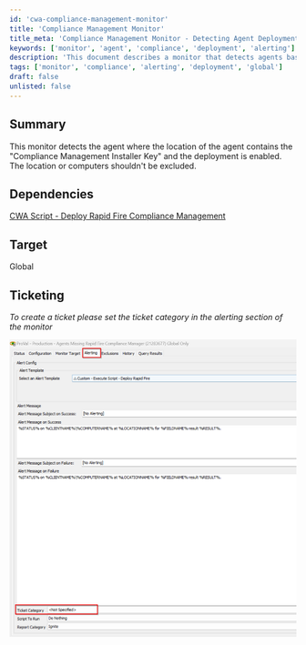 ```yaml
---
id: 'cwa-compliance-management-monitor'
title: 'Compliance Management Monitor'
title_meta: 'Compliance Management Monitor - Detecting Agent Deployment'
keywords: ['monitor', 'agent', 'compliance', 'deployment', 'alerting']
description: 'This document describes a monitor that detects agents based on the presence of the "Compliance Management Installer Key" and ensures that deployment is enabled. It highlights the importance of not excluding any locations or computers from this monitoring process.'
tags: ['monitor', 'compliance', 'alerting', 'deployment', 'global']
draft: false
unlisted: false
---
```

## Summary

This monitor detects the agent where the location of the agent contains the "Compliance Management Installer Key" and the deployment is enabled. The location or computers shouldn't be excluded.

## Dependencies

[CWA Script - Deploy Rapid Fire Compliance Management](https://proval.itglue.com/DOC-5078775-17700231)

## Target

Global

## Ticketing

*To create a ticket please set the ticket category in the alerting section of the monitor*

![Image](../../../static/img/Agents-Missing-Rapid-Fire-Compliance-Manager/image_1.png)



